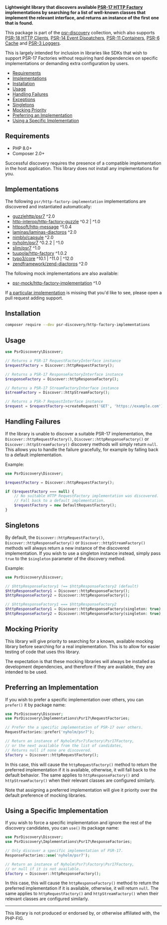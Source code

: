 **Lightweight library that discovers available [PSR-17 HTTP Factory](https://www.php-fig.org/psr/psr-17/) implementations by searching for a list of well-known classes that implement the relevant interface, and returns an instance of the first one that is found.**

This package is part of the [psr-discovery](https://github.com/psr-discovery/discovery) collection, which also supports [PSR-18 HTTP Clients](https://github.com/psr-discovery/http-client-implementations), [PSR-14 Event Dispatchers](https://github.com/psr-discovery/event-dispatcher-implementations), [PSR-11 Containers](https://github.com/psr-discovery/container-implementations), [PSR-6 Cache](https://github.com/psr-discovery/cache-implementations) and [PSR-3 Loggers](https://github.com/psr-discovery/log-implementations).

This is largely intended for inclusion in libraries like SDKs that wish to support PSR-17 Factories without requiring hard dependencies on specific implementations or demanding extra configuration by users.

-   [Requirements](#requirements)
-   [Implementations](#implementations)
-   [Installation](#installation)
-   [Usage](#usage)
-   [Handling Failures](#handling-failures)
-   [Exceptions](#exceptions)
-   [Singletons](#singletons)
-   [Mocking Priority](#mocking-priority)
-   [Preferring an Implementation](#preferring-an-implementation)
-   [Using a Specific Implementation](#using-a-specific-implementation)

## Requirements

-   PHP 8.0+
-   Composer 2.0+

Successful discovery requires the presence of a compatible implementation in the host application. This library does not install any implementations for you.

## Implementations

The following `psr/http-factory-implementation` implementations are discovered and instantiated automatically:

-   [guzzlehttp/psr7](https://github.com/guzzle/psr7) ^2.0
-   [http-interop/http-factory-guzzle](https://github.com/http-interop/http-factory-guzzle) ^0.2 | ^1.0
-   [httpsoft/http-message](https://github.com/httpsoft/http-message) ^1.0.4
-   [laminas/laminas-diactoros](https://github.com/laminas/laminas-diactoros) ^2.0
-   [nimbly/capsule](https://github.com/nimbly/Capsule) ^2.0
-   [nyholm/psr7](https://github.com/Nyholm/psr7) ^0.2.2 | ^1.0
-   [slim/psr7](https://github.com/slimphp/Slim-Psr7) ^1.0
-   [tuupola/http-factory](https://github.com/tuupola/http-factory) ^1.0.2
-   [typo3/core](https://github.com/TYPO3-CMS/core) ^10.1 | ^11.0 | ^12.0
-   [zendframework/zend-diactoros](https://github.com/zendframework/zend-diactoros) ^2.0

The following mock implementations are also available:

-   [psr-mock/http-factory-implementation](https://github.com/psr-mock/http-factory-implementation) ^1.0

If [a particular implementation](https://packagist.org/providers/psr/http-factory-implementation) is missing that you'd like to see, please open a pull request adding support.

## Installation

```bash
composer require --dev psr-discovery/http-factory-implementations
```

## Usage

```php
use PsrDiscovery\Discover;

// Returns a PSR-17 RequestFactoryInterface instance
$requestFactory = Discover::httpRequestFactory();

// Returns a PSR-17 ResponseFactoryInterface instance
$responseFactory = Discover::httpResponseFactory();

// Returns a PSR-17 StreamFactoryInterface instance
$streamFactory = Discover::httpStreamFactory();

// Returns a PSR-7 RequestInterface instance
$request = $requestFactory->createRequest('GET', 'https://example.com');
```

## Handling Failures

If the library is unable to discover a suitable PSR-17 implementation, the `Discover::httpRequestFactory()`, `Discover::httpResponseFactory()` or `Discover::httpStreamFactory()` discovery methods will simply return `null`. This allows you to handle the failure gracefully, for example by falling back to a default implementation.

Example:

```php
use PsrDiscovery\Discover;

$requestFactory = Discover::httpRequestFactory();

if ($requestFactory === null) {
    // No suitable HTTP RequestFactory implementation was discovered.
    // Fall back to a default implementation.
    $requestFactory = new DefaultRequestFactory();
}
```

## Singletons

By default, the `Discover::httpRequestFactory()`, `Discover::httpResponseFactory()` or `Discover::httpStreamFactory()` methods will always return a new instance of the discovered implementation. If you wish to use a singleton instance instead, simply pass `true` to the `$singleton` parameter of the discovery method.

Example:

```php
use PsrDiscovery\Discover;

// $httpResponseFactory1 !== $httpResponseFactory2 (default)
$httpResponseFactory1 = Discover::httpResponseFactory();
$httpResponseFactory2 = Discover::httpResponseFactory();

// $httpResponseFactory1 === $httpResponseFactory2
$httpResponseFactory1 = Discover::httpResponseFactory(singleton: true);
$httpResponseFactory2 = Discover::httpResponseFactory(singleton: true);
```

## Mocking Priority

This library will give priority to searching for a known, available mocking library before searching for a real implementation. This is to allow for easier testing of code that uses this library.

The expectation is that these mocking libraries will always be installed as development dependencies, and therefore if they are available, they are intended to be used.

## Preferring an Implementation

If you wish to prefer a specific implementation over others, you can `prefer()` it by package name:

```php
use PsrDiscovery\Discover;
use PsrDiscovery\Implementations\Psr17\RequestFactories;

// Prefer the a specific implementation of PSR-17 over others.
RequestFactories::prefer('nyholm/psr7');

// Return an instance of Nyholm\Psr7\Factory\Psr17Factory,
// or the next available from the list of candidates,
// Returns null if none are discovered.
$factory = Discover::httpRequestFactory();
```

In this case, this will cause the `httpRequestFactory()` method to return the preferred implementation if it is available, otherwise, it will fall back to the default behavior. The same applies to `httpResponseFactory()` and `httpStreamFactory()` when their relevant classes are configured similarly.

Note that assigning a preferred implementation will give it priority over the default preference of mocking libraries.

## Using a Specific Implementation

If you wish to force a specific implementation and ignore the rest of the discovery candidates, you can `use()` its package name:

```php
use PsrDiscovery\Discover;
use PsrDiscovery\Implementations\Psr17\ResponseFactories;

// Only discover a specific implementation of PSR-17.
ResponseFactories::use('nyholm/psr7');

// Return an instance of Nyholm\Psr7\Factory\Psr17Factory,
// or null if it is not available.
$factory = Discover::httpResponseFactory();
```

In this case, this will cause the `httpResponseFactory()` method to return the preferred implementation if it is available, otherwise, it will return `null`. The same applies to `httpRequestFactory()` and `httpStreamFactory()` when their relevant classes are configured similarly.

---

This library is not produced or endorsed by, or otherwise affiliated with, the PHP-FIG.
